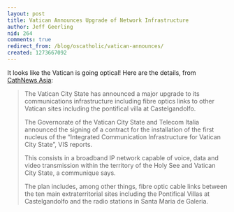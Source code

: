 ```yaml
---
layout: post
title: Vatican Announces Upgrade of Network Infrastructure
author: Jeff Geerling
nid: 264
comments: true
redirect_from: /blog/oscatholic/vatican-announces/
created: 1273667092
---
```

<p>It looks like the Vatican is going optical! Here are the details, from <a href="http://www.cathnewsasia.com/2010/05/12/vatican-in-major-fibre-optic-comms-upgrade/">CathNews Asia</a>:</p>
<blockquote>
<p>The Vatican City State has announced a major upgrade to its communications infrastructure including fibre optics links to other Vatican sites including the pontifical villa at Castelgandolfo.</p>
<p>The Governorate of the Vatican City State and Telecom Italia announced the signing of a contract for the installation of the first nucleus of the &ldquo;Integrated Communication Infrastructure for Vatican City State&rdquo;, VIS reports.</p>
<p>This consists in a broadband IP network capable of voice, data and video transmission within the territory of the Holy See and Vatican City State, a communique says.</p>
<p>The plan includes, among other things, fibre optic cable links between the ten main extraterritorial sites including the Pontifical Villas at Castelgandolfo and the radio stations in Santa Maria de Galeria.</p>
</blockquote>
